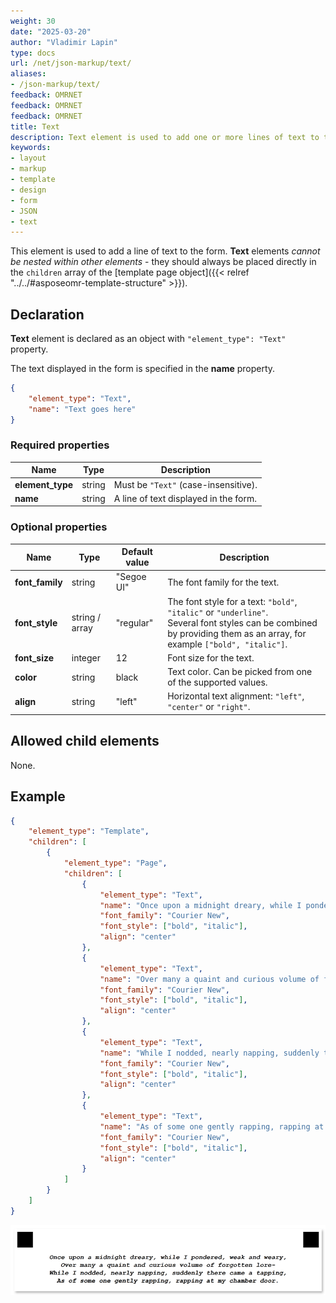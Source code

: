 ```yaml
---
weight: 30
date: "2025-03-20"
author: "Vladimir Lapin"
type: docs
url: /net/json-markup/text/
aliases:
- /json-markup/text/
feedback: OMRNET
feedback: OMRNET
feedback: OMRNET
title: Text
description: Text element is used to add one or more lines of text to the form.
keywords:
- layout
- markup
- template
- design
- form
- JSON
- text
---
```


This element is used to add a line of text to the form. **Text** elements _cannot be nested within other elements_ - they should always be placed directly in the `children` array of the [template page object]({{< relref "../../#asposeomr-template-structure" >}}).

## Declaration

**Text** element is declared as an object with `"element_type": "Text"` property.

The text displayed in the form is specified in the **name** property.

```json
{
	"element_type": "Text",
	"name": "Text goes here"
}
```

### Required properties

Name | Type | Description
---- | ---- | -----------
**element_type** | string | Must be `"Text"` (case-insensitive).
**name** | string | A line of text displayed in the form.

### Optional properties

Name | Type | Default value | Description
---- | ---- | ------------- | -----------
**font_family** | string | "Segoe UI" | The font family for the text.
**font_style** | string / array | "regular" | The font style for a text: `"bold"`, `"italic"` or `"underline"`.<br />Several font styles can be combined by providing them as an array, for example `["bold", "italic"]`.
**font_size** | integer | 12 | Font size for the text.
**color** | string | black | Text color. Can be picked from one of the supported values.
**align** | string | "left" | Horizontal text alignment: `"left"`, `"center"` or `"right"`.

## Allowed child elements

None.

## **Example**

```json
{
	"element_type": "Template",
	"children": [
		{
			"element_type": "Page",
			"children": [
				{
					"element_type": "Text",
					"name": "Once upon a midnight dreary, while I pondered, weak and weary,",
					"font_family": "Courier New",
					"font_style": ["bold", "italic"],
					"align": "center"
				},
				{
					"element_type": "Text",
					"name": "Over many a quaint and curious volume of forgotten lore-",
					"font_family": "Courier New",
					"font_style": ["bold", "italic"],
					"align": "center"
				},
				{
					"element_type": "Text",
					"name": "While I nodded, nearly napping, suddenly there came a tapping,",
					"font_family": "Courier New",
					"font_style": ["bold", "italic"],
					"align": "center"
				},
				{
					"element_type": "Text",
					"name": "As of some one gently rapping, rapping at my chamber door.",
					"font_family": "Courier New",
					"font_style": ["bold", "italic"],
					"align": "center"
				}
			]
		}
	]
}
```

![Text](text.png)
